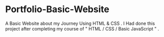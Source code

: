 # Portfolio-Basic-Website
A Basic Website about my Journey Using HTML &amp; CSS . I Had done this project after completing my course of " HTML / CSS /  Basic JavaScript " . 
